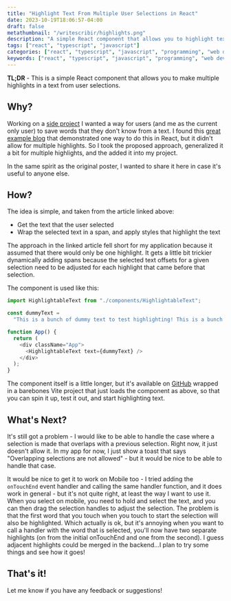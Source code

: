 ```yaml
---
title: "Highlight Text From Multiple User Selections in React"
date: 2023-10-19T18:06:57-04:00
draft: false
metathumbnail: "/writescribir/highlights.png"
description: "A simple React component that allows you to highlight text from multiple user selections."
tags: ["react", "typescript", "javascript"]
categories: ["react", "typescript", "javascript", "programming", "web development", "software development"]
keywords: ["react", "typescript", "javascript", "programming", "web development", "software development", "highlight selected text", "highlight multiple user selections in react"]
---
```


**TL;DR** - This is a simple React component that allows you to make multiple
highlights in a text from user selections.

## Why?
Working on a [side project](https://writescribir.com) I wanted a way for users
(and me as the current only user) to save words that they don't know from
a text. I found this [great example blog](https://medium.com/unprogrammer/a-simple-text-highlighting-component-with-react-e9f7a3c1791a) that demonstrated 
one way to do this in React, but it didn't allow for multiple highlights. So I 
took the proposed approach, generalized it a bit for multiple highlights, and 
the added it into my project.

In the same spirit as the original poster, I wanted to share it here in case it's useful to anyone else.

## How?

The idea is simple, and taken from the article linked above:
- Get the text that the user selected
- Wrap the selected text in a span, and apply styles that highlight the text

The approach in the linked article fell short for my application because it
assumed that there would only be one highlight. It gets a little bit trickier
dynamically adding spans because the selected text offsets for a given selection
need to be adjusted for each highlight that came before that selection.

The component is used like this:

``` typescript
import HighlightableText from "./components/HighlightableText";

const dummyText =
  "This is a bunch of dummy text to test highlighting! This is a bunch of dummy text to test highlighting. Test text to highlight. This is a bunch of fake test to test highlighting. Test text to highlight. This is a bunch of fake test to test highlighting.";

function App() {
  return (
    <div className="App">
      <HighlightableText text={dummyText} />
    </div>
  );
}
```

The component itself is a little longer, but it's available on [GitHub](https://github.com/heathhenley/HighlightableText) wrapped in 
a barebones Vite project that just loads the component as above, so that you
can spin it up, test it out, and start highlighting text.

## What's Next?

It's still got a problem - I would like to be able to handle the case where a
selection is made that overlaps with a previous selection. Right now, it just
doesn't allow it. In my app for now, I just show a toast that says "Overlapping
selections are not allowed" - but it would be nice to be able to handle that
case.

It would be nice to get it to work on Mobile too - I tried adding the `onTouchEnd` event handler and calling the same handler function, and it does
work in general - but it's not quite right, at least the way I want to use it.
When you select on mobile, you need to hold and select the text, and you can then drag the selection handles to adjust the selection. The problem is that the first word that you touch when you touch to start the selection will also be highlighted. Which actually is ok, but it's annoying when you want to call a
handler with the word that is selected, you'll now have two separate 
highlights (on from the initial onTouchEnd and one from the second). I guess 
adjacent highlights could be merged in the backend...I plan to try some things 
and see how it goes!

## That's it!

Let me know if you have any feedback or suggestions!